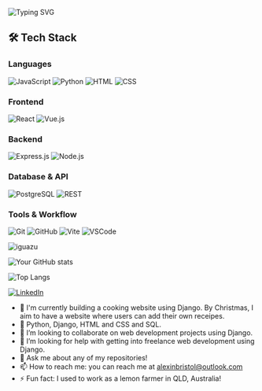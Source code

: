 ![Typing SVG](https://readme-typing-svg.herokuapp.com?font=Fira+Code&duration=3000&pause=1000&color=58A6FF&width=435&lines=Hi+there!+I'm+Alex!;Web+Dev+%7C+Bikepacking+Fan)

## 🛠 Tech Stack

### Languages
![JavaScript](https://img.shields.io/badge/Languages-JavaScript-yellow?style=flat&logo=javascript)
![Python](https://img.shields.io/badge/Languages-Python-blue?style=flat&logo=python)
![HTML](https://img.shields.io/badge/Markup-HTML5-orange?style=flat&logo=html5)
![CSS](https://img.shields.io/badge/Styles-CSS3-blue?style=flat&logo=css3)

### Frontend
![React](https://img.shields.io/badge/Frontend-React-blue?style=flat&logo=react)
![Vue.js](https://img.shields.io/badge/Frontend-Vue.js-4FC08D?style=flat&logo=vue.js)

### Backend
![Express.js](https://img.shields.io/badge/Backend-Express.js-black?style=flat&logo=express)
![Node.js](https://img.shields.io/badge/Runtime-Node.js-339933?style=flat&logo=node.js)

### Database & API
![PostgreSQL](https://img.shields.io/badge/Database-PostgreSQL-336791?style=flat&logo=postgresql)
![REST](https://img.shields.io/badge/API-REST-ff69b4?style=flat)

### Tools & Workflow
![Git](https://img.shields.io/badge/VersionControl-Git-F05032?style=flat&logo=git)
![GitHub](https://img.shields.io/badge/Hosting-GitHub-181717?style=flat&logo=github)
![Vite](https://img.shields.io/badge/Bundler-Vite-646CFF?style=flat&logo=vite)
![VSCode](https://img.shields.io/badge/Editor-VSCode-007ACC?style=flat&logo=visualstudiocode)


![iguazu](Pictures/iguazu.jpg)

![Your GitHub stats](https://github-readme-stats.vercel.app/api?username=ossidion&show_icons=true&theme=radical)


![Top Langs](https://github-readme-stats.vercel.app/api/top-langs/?username=ossidion&layout=compact&theme=radical)


[![LinkedIn](https://img.shields.io/badge/LinkedIn-blue?style=flat&logo=linkedin)](https://linkedin.com/in/alex-graham-7883297a/)









- 🔭 I'm currently building a cooking website using Django. By Christmas, I aim to have a website where users can add their own receipes. 
- 🌱 Python, Django, HTML and CSS and SQL. 
- 👯 I’m looking to collaborate on web development projects using Django. 
- 🤔 I’m looking for help with getting into freelance web development using Django.
- 💬 Ask me about any of my repositories!
- 📫 How to reach me: you can reach me at alexinbristol@outlook.com
- ⚡ Fun fact: I used to work as a lemon farmer in QLD, Australia!                   
 
 
